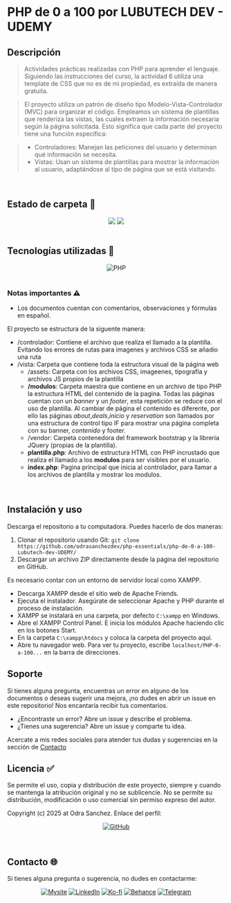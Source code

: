 # PHP de 0 a 100 por LUBUTECH DEV - UDEMY

## Descripción
> Actividades prácticas realizadas con PHP para aprender el lenguaje. Siguiendo las instrucciones del curso, la actividad 6 utiliza una template de CSS que no es de mi propiedad, es extraída de manera gratuita. 

> El proyecto utiliza un patrón de diseño tipo Modelo-Vista-Controlador (MVC) para organizar el código. Empleamos un sistema de plantillas que renderiza las vistas, las cuales extraen la información necesaria según la página solicitada. Esto significa que cada parte del proyecto tiene una función específica:

> * Controladores: Manejan las peticiones del usuario y determinan qué información se necesita.
> * Vistas: Usan un sistema de plantillas para mostrar la información al usuario, adaptándose al tipo de página que se está visitando.
<br>

## Estado de carpeta 📂
<div align="center" style="display: inline_block">
<img src="https://img.shields.io/badge/Coverage-100%25-7389A6?style=for-the-badge" />
<img src="https://img.shields.io/badge/Version-1.0-7389A6?style=for-the-badge" />
</div>
<br>

## Tecnologías utilizadas 🔨
<div align="center" style="display: inline_block">
<img alt="PHP" src="https://img.shields.io/badge/PHP-777BB4?style=for-the-badge&logo=php&logoColor=white" />
</div>
<br>

### Notas importantes ⚠
  - Los documentos cuentan con comentarios, observaciones y fórmulas en español.

El proyecto se estructura de la siguente manera:
  - /controlador: Contiene el archivo que realiza el llamado a la plantilla. Evitando los errores de rutas para imagenes y archivos CSS se añadio una ruta
  - /vista: Carpeta que contiene toda la estructura visual de la página web
     - /assets: Carpeta con los archivos CSS, imageenes, tipografía y archivos JS propios de la plantilla
     - **/modulos**: Carpeta maestra que contiene en un archivo de tipo PHP la estructura HTML del contenido de la pagina. Todas las páginas cuentan con un _banner_ y un _footer_, esta repetición se reduce con el uso de plantilla. Al cambiar de página el contenido es diferente, por ello las páginas _about_,_deals_,_inicio_ y _reservation_ son llamados por una estructura de control tipo IF para mostrar una página completa con su banner, _contenido_ y footer.
     - /vendor: Carpeta contenedora del framework bootstrap y la libreria JQuery (propias de la plantilla).
     - **plantilla.php**: Archivo de estructura HTML con PHP incrustado que realiza el llamado a los **modulos** para ser visibles por el usuario.
     - **index.php**: Pagina principal que inicia al controlador, para llamar a los archivos de plantilla y mostrar los modulos.
<br>

## Instalación y uso
Descarga el repositorio a tu computadora. Puedes hacerlo de dos maneras:
1. Clonar el repositorio usando Git:
`git clone https://github.com/odrasanchezdev/php-essentials/php-de-0-a-100-Lubutech-dev-UDEMY/`
2. Descargar un archivo ZIP directamente desde la página del repositorio en GitHub.

Es necesario contar con un entorno de servidor local como XAMPP.
  * Descarga XAMPP desde el sitio web de Apache Friends.
  * Ejecuta el instalador. Asegúrate de seleccionar Apache y PHP durante el proceso de instalación.
  * XAMPP se instalará en una carpeta, por defecto `C:\xampp` en Windows.
  * Abre el XAMPP Control Panel. E inicia los módulos Apache haciendo clic en los botones Start.
  * En la carpeta `C:\xampp\htdocs` y coloca la carpeta del proyecto aquí. 
  * Abre tu navegador web. Para ver tu proyecto, escribe `localhost/PHP-0-a-100...` en la barra de direcciones.


## Soporte
Si tienes alguna pregunta, encuentras un error en alguno de los documentos o deseas sugerir una mejora, ¡no dudes en abrir un issue en este repositorio! Nos encantaría recibir tus comentarios.

* ¿Encontraste un error? Abre un issue y describe el problema.
* ¿Tienes una sugerencia? Abre un issue y comparte tu idea.

Acercate a mis redes sociales para atender tus dudas y sugerencias en la sección de [Contacto](#contacto-)
<br>

## Licencia ✅
Se permite el uso, copia y distribución de este proyecto, siempre y cuando se mantenga la atribución original y no se sublicencie. No se permite su distribución, modificación o uso comercial sin permiso expreso del autor.

Copyright (c) 2025 at Odra Sanchez. Enlace del perfil:
<div align="center" style="display: inline_block">
  
<a href="https://github.com/odrasanchezdev">![GitHub](https://img.shields.io/badge/GitHub-100000?style=for-the-badge&logo=github&logoColor=white)</a>
</div>
<br>

## Contacto 🌐
Si tienes alguna pregunta o sugerencia, no dudes en contactarme:
<div align="center" style="display: inline_block;">
  
 <a href="https://odrasanchezdev.super.site/">![Mysite](https://img.shields.io/badge/servicios-071739?style=for-the-badge)</a>
 <a href="https://www.linkedin.com/in/odrasanchez/">![LinkedIn](https://img.shields.io/badge/-LinkedIn-004e89?style=for-the-badge)</a>
 <a href="https://ko-fi.com/odrasanchez">![Ko-fi](https://img.shields.io/badge/-Ko--fi-F16061?style=for-the-badge)</a>
 <a href="https://www.behance.net/odrasanchezdev">![Behance](https://img.shields.io/badge/-B&emacr;hance-1982c4?style=for-the-badge)</a>
 <a href="https://t.me/odrasanchezdev">![Telegram](https://img.shields.io/badge/-Telegram-219ebc?style=for-the-badge)</a>
 
</div>

